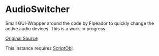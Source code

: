# AudioSwitcher
Small GUI-Wrapper around the code by Flpeador to quickly change the active audio devices. 
This is a work-in progress. 

[Original Source](https://www.autohotkey.com/boards/viewtopic.php?p=221751#p221751)

This instance requires [ScriptObj](https://github.com/Gewerd-Strauss/ScriptObj).
